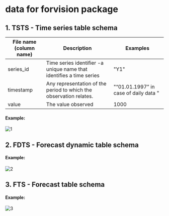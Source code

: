 # data for forvision package

## 1. TSTS -  Time series table schema 
| File name (column name)| Description | Examples|
|-----|-----|-----|
|series_id| Time series identifier -a unique name that identifies a time series| "Y1"|
|timestamp| Any representation of the period to which the observation relates. | "“01.01.1997” in case of daily data "|
|value| The value observed| 1000|

#### Example:
![1](https://user-images.githubusercontent.com/44469540/47647934-94e77780-db89-11e8-8c24-6de6dd8a8238.PNG)

## 2. FDTS - Forecast dynamic table schema
#### Example:
![2](https://user-images.githubusercontent.com/44469540/47647953-a2046680-db89-11e8-9ae3-fefc56cb5372.PNG)

## 3. FTS - Forecast table schema

#### Example:
![3](https://user-images.githubusercontent.com/44469540/47647960-a92b7480-db89-11e8-953d-3bc8353df903.PNG)
